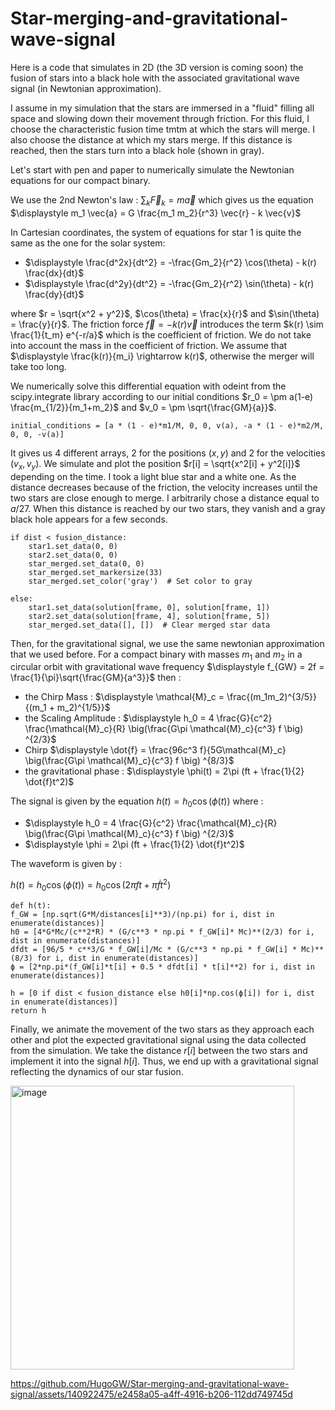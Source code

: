 # Star-merging-and-gravitational-wave-signal

Here is a code that simulates in 2D (the 3D version is coming soon) the fusion of stars into a black hole with the associated gravitational wave signal (in Newtonian approximation).

I assume in my simulation that the stars are immersed in a "fluid" filling all space and slowing down their movement through friction. For this fluid, I choose the characteristic fusion time tmtm at which the stars will merge. I also choose the distance at which my stars merge. If this distance is reached, then the stars turn into a black hole (shown in gray).

Let's start with pen and paper to numerically simulate the Newtonian equations for our compact binary.

We use the 2nd Newton's law : $\displaystyle \sum_k \vec{F}_k = m \vec{a}$ which gives us the equation $\displaystyle m_1 \vec{a} = G \frac{m_1 m_2}{r^3} \vec{r} - k \vec{v}$

In Cartesian coordinates, the system of equations for star 1 is quite the same as the one for the solar system:

 - $\displaystyle \frac{d^2x}{dt^2} = -\frac{Gm_2}{r^2} \cos(\theta) - k(r) \frac{dx}{dt}$
 - $\displaystyle \frac{d^2y}{dt^2} = -\frac{Gm_2}{r^2} \sin(\theta) - k(r) \frac{dy}{dt}$

where $r = \sqrt{x^2 + y^2}$, $\cos(\theta) = \frac{x}{r}$ and $\sin(\theta) = \frac{y}{r}$. 
The friction force $\vec{f} = -k(r) \vec{v}$  introduces the term $k(r) \sim \frac{1}{t_m} e^{-r/a}$ which is the coefficient of friction.
We do not take into account the mass in the coefficient of friction. We assume that  $\displaystyle \frac{k(r)}{m_i} \rightarrow k(r)$,  otherwise the merger will take too long.

We numerically solve this differential equation with odeint from the scipy.integrate library according to our initial conditions $r_0 = \pm a(1-e) \frac{m_{1/2}}{m_1+m_2}$ and $v_0 = \pm \sqrt{\frac{GM}{a}}$. 

    initial_conditions = [a * (1 - e)*m1/M, 0, 0, v(a), -a * (1 - e)*m2/M, 0, 0, -v(a)]

It gives us 4 different arrays, 2 for the positions $(x,y)$ and 2 for the velocities $(v_x, v_y)$. We simulate and plot the position $r[i] = \sqrt{x^2[i] + y^2[i]}$ depending on the time. I took a light blue star and a white one. 
As the distance decreases because of the friction, the velocity increases until the two stars are close enough to merge. I arbitrarily chose a distance equal to $a/27$. When this distance is reached by our two stars, they vanish and a gray black hole appears for a few seconds.

    if dist < fusion_distance:
        star1.set_data(0, 0)
        star2.set_data(0, 0)
        star_merged.set_data(0, 0)
        star_merged.set_markersize(33)
        star_merged.set_color('gray')  # Set color to gray

    else:
        star1.set_data(solution[frame, 0], solution[frame, 1])
        star2.set_data(solution[frame, 4], solution[frame, 5])
        star_merged.set_data([], [])  # Clear merged star data


Then, for the gravitational signal, we use the same newtonian approximation that we used before. 
For a compact binary with masses $m_1$ and $m_2$ in a circular orbit with gravitational wave frequency $\displaystyle f_{GW} = 2f = \frac{1}{\pi}\sqrt{\frac{GM}{a^3}}$
then :

 - the Chirp Mass : $\displaystyle \mathcal{M}_c = \frac{(m_1m_2)^{3/5}}{(m_1 + m_2)^{1/5}}$
 - the Scaling Amplitude : $\displaystyle h_0 = 4 \frac{G}{c^2} \frac{\mathcal{M}_c}{R} \big(\frac{G\pi \mathcal{M}_c}{c^3} f \big) ^{2/3}$
 - Chirp $\displaystyle \dot{f} = \frac{96c^3 f}{5G\mathcal{M}_c} \big(\frac{G\pi \mathcal{M}_c}{c^3} f \big) ^{8/3}$
 - the gravitational phase : $\displaystyle \phi(t) = 2\pi (ft + \frac{1}{2} \dot{f}t^2)$


The signal is given by the equation $\displaystyle h(t) = h_0 \cos(\phi(t))$ where :

 - $\displaystyle h_0 = 4 \frac{G}{c^2} \frac{\mathcal{M}_c}{R} \big(\frac{G\pi \mathcal{M}_c}{c^3} f \big) ^{2/3}$
 - $\displaystyle \phi = 2\pi (ft + \frac{1}{2} \dot{f}t^2)$

The waveform is given by : 

$\displaystyle h(t) = h_0 \cos(\phi(t)) = h_0 \cos(2\pi ft + \pi  \dot{f}t^2)$

    def h(t):
    f_GW = [np.sqrt(G*M/distances[i]**3)/(np.pi) for i, dist in enumerate(distances)]
    h0 = [4*G*Mc/(c**2*R) * (G/c**3 * np.pi * f_GW[i]* Mc)**(2/3) for i, dist in enumerate(distances)]
    dfdt = [96/5 * c**3/G * f_GW[i]/Mc * (G/c**3 * np.pi * f_GW[i] * Mc)**(8/3) for i, dist in enumerate(distances)]
    ϕ = [2*np.pi*(f_GW[i]*t[i] + 0.5 * dfdt[i] * t[i]**2) for i, dist in enumerate(distances)]
    
    h = [0 if dist < fusion_distance else h0[i]*np.cos(ϕ[i]) for i, dist in enumerate(distances)]
    return h

Finally, we animate the movement of the two stars as they approach each other and plot the expected gravitational signal using the data collected from the simulation. We take the distance $r[i]$ between the two stars and implement it into the signal $h[i]$. Thus, we end up with a gravitational signal reflecting the dynamics of our star fusion.

<img width="454" alt="image" src="https://github.com/HugoGW/Star-merging-and-gravitational-wave-signal/assets/140922475/00a57229-761e-4f42-aa7c-b03b54872e7a">


https://github.com/HugoGW/Star-merging-and-gravitational-wave-signal/assets/140922475/e2458a05-a4ff-4916-b206-112dd749745d









